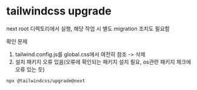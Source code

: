 # tailwindcss upgrade

next root 디렉토리에서 실행, 해당 작업 시 별도 migration 조치도 필요함

확인 문제
1. tailwind.config.js를 global.css에서 여전히 참조 -> 삭제
2. 설치 패키지 오류 있음(오류에 확인되는 패키지 설치 필요, os관련 패키지 체크에 오류 있는 듯)

```bash
npx @tailwindcss/upgrade@next
```